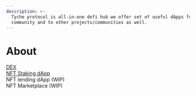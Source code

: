 ```yaml
---
description: >-
  Tyche protocol is all-in-one defi hub we offer set of useful dApps for our
  community and to other projects/communities as well.
---
```


# About

[DEX](broken-reference)\
[NFT Staking dApp](broken-reference)\
NFT lending dApp (WIP)\
NFT Marketplace  (WIP)&#x20;
